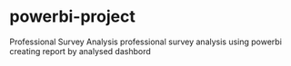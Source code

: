 # powerbi-project
Professional Survey Analysis
professional survey analysis using powerbi
creating report by analysed dashbord
